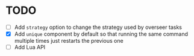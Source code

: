 # TODO

 - [ ] Add `strategy` option to change the strategy used by overseer tasks
 - [x] Add `unique` component by default so that running the same command
       multiple times just restarts the previous one
 - [ ] Add Lua API
